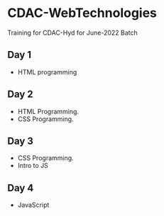 # CDAC-WebTechnologies
Training for CDAC-Hyd for June-2022 Batch

## Day 1
- HTML programming
## Day 2
- HTML Programming.
- CSS Programming.
## Day 3
- CSS Programming.
- Intro to JS
## Day 4
- JavaScript
